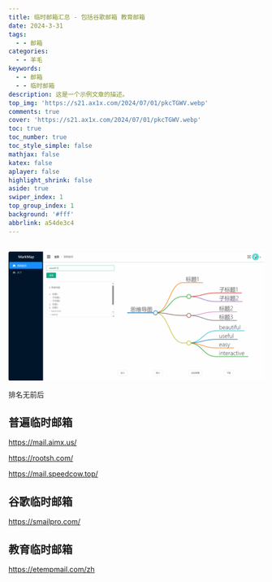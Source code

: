 ```yaml
---
title: 临时邮箱汇总 - 包括谷歌邮箱 教育邮箱
date: 2024-3-31
tags:
  - - 邮箱
categories:
  - - 羊毛
keywords:
  - - 邮箱
  - - 临时邮箱
description: 这是一个示例文章的描述。
top_img: 'https://s21.ax1x.com/2024/07/01/pkcTGWV.webp'
comments: true
cover: 'https://s21.ax1x.com/2024/07/01/pkcTGWV.webp'
toc: true
toc_number: true
toc_style_simple: false
mathjax: false
katex: false
aplayer: false
highlight_shrink: false
aside: true
swiper_index: 1
top_group_index: 1
background: '#fff'
abbrlink: a54de3c4
---
```

![]()
![](../doc/PastKing_2024-06-05_13-14-09.gif)


排名无前后

## 普遍临时邮箱


https://mail.aimx.us/

https://rootsh.com/

https://mail.speedcow.top/



## 谷歌临时邮箱

https://smailpro.com/

## 教育临时邮箱

https://etempmail.com/zh
